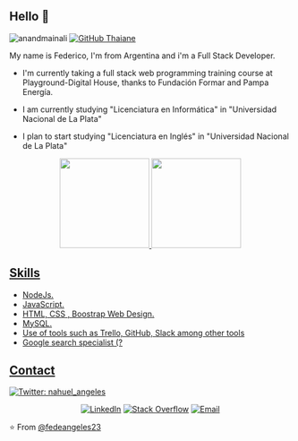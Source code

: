 ## Hello 👋
<img src="https://komarev.com/ghpvc/?username=fedeangeles23" alt="anandmainali" /> [![GitHub Thaiane](https://img.shields.io/github/followers/fedeangeles23?label=follow&style=social)](https://github.com/fedeangeles23)

My name is Federico, I'm from Argentina and i'm a Full Stack Developer.

* I'm currently taking a full stack web programming training course at Playground-Digital House, thanks to Fundación Formar and Pampa Energía.

* I am currently studying "Licenciatura en Informática" in "Universidad Nacional de La Plata"

* I plan to start studying "Licenciatura en Inglés" in "Universidad Nacional de La Plata"

<div align="center">
  <a href="https://github.com/fedeangeles23">
  <img height="160em" src="https://github-readme-stats.vercel.app/api?username=fedeangeles23&show_icons=true&theme=merko&include_all_commits=true&count_private=true"/>
  <img height="160em" src="https://github-readme-stats.vercel.app/api/top-langs/?username=fedeangeles23&layout=compact&langs_count=7&theme=merko"/>
</div>

## Skills

* NodeJs.
* JavaScript.
* HTML, CSS , Boostrap Web Design.
* MySQL.
* Use of tools such as Trello, GitHub, Slack among other tools
* Google search specialist (?

## Contact

[![Twitter: nahuel_angeles](https://img.shields.io/twitter/follow/nahuel_angeles?style=social)](https://twitter.com/nahuel_angeles)
  
<p align="center">
<a href="https://www.linkedin.com/in/fedeangeles23/" target="blue"><img alt="LinkedIn" src="https://img.shields.io/badge/LinkedIn-@fedeangeles23-blue?style=flat&logo=linkedin"></a>
<a href="https://stackoverflow.com/users/8519896/fedeangeles23?tab=profile" target="_blank"><img alt="Stack Overflow" src="https://img.shields.io/badge/Stackoverflow-fedeangeles23-blue?style=flat&logo=stackoverflow"></a>
<a href="mailto:fedeangeles23@gmail.com"><img alt="Email" src="https://img.shields.io/badge/Email-fedeangeles23@gmail.com-blue?style=flat&logo=gmail"></a>
</p>



⭐️ From [@fedeangeles23](https://github.com/fedeangeles23)

